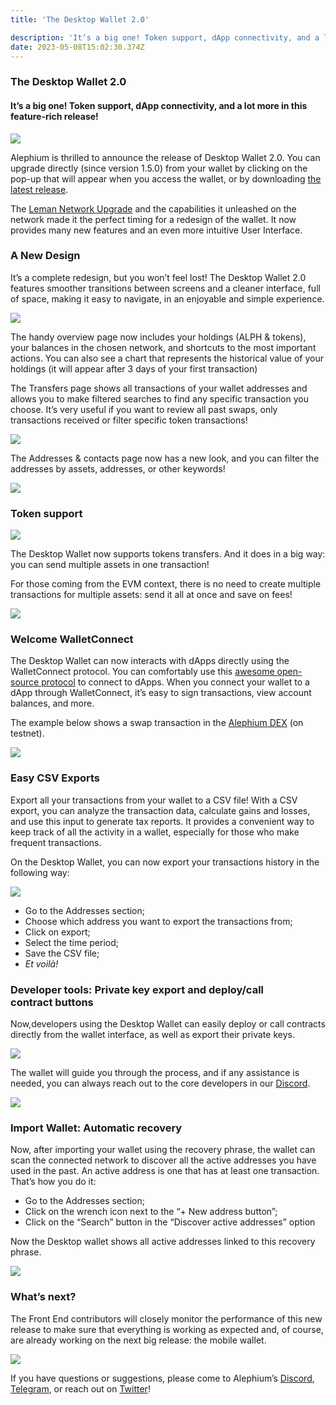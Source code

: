 ```yaml
---
title: 'The Desktop Wallet 2.0'

description: 'It’s a big one! Token support, dApp connectivity, and a lot more in this feature-rich release!'
date: 2023-05-08T15:02:30.374Z
---
```


### The Desktop Wallet 2.0

#### It’s a big one! Token support, dApp connectivity, and a lot more in this feature-rich release!

![](https://cdn-images-1.medium.com/max/800/1*cfscE4bqggVCSV5a1wK_rQ.png)

Alephium is thrilled to announce the release of Desktop Wallet 2.0. You can upgrade directly (since version 1.5.0) from your wallet by clicking on the pop-up that will appear when you access the wallet, or by downloading <a href="https://github.com/alephium/desktop-wallet/releases/latest" class="markup--anchor markup--p-anchor" data-href="https://github.com/alephium/desktop-wallet/releases/latest" rel="noopener" target="_blank">the latest release</a>.

The <a href="https://medium.com/@alephium/the-leman-network-upgrade-is-live-f52c89b7dd6a" class="markup--anchor markup--p-anchor" data-href="https://medium.com/@alephium/the-leman-network-upgrade-is-live-f52c89b7dd6a" target="_blank">Leman Network Upgrade</a> and the capabilities it unleashed on the network made it the perfect timing for a redesign of the wallet. It now provides many new features and an even more intuitive User Interface.

### A New Design

It’s a complete redesign, but you won’t feel lost! The Desktop Wallet 2.0 features smoother transitions between screens and a cleaner interface, full of space, making it easy to navigate, in an enjoyable and simple experience.

![](https://cdn-images-1.medium.com/max/800/1*r_i_XOTx_nuMiwXbHWVpxw.png)

The handy overview page now includes your holdings (ALPH & tokens), your balances in the chosen network, and shortcuts to the most important actions. You can also see a chart that represents the historical value of your holdings (it will appear after 3 days of your first transaction)

The Transfers page shows all transactions of your wallet addresses and allows you to make filtered searches to find any specific transaction you choose. It’s very useful if you want to review all past swaps, only transactions received or filter specific token transactions!

![](https://cdn-images-1.medium.com/max/800/1*voMp0IiC757q7gU1sBwzxw.png)

The Addresses & contacts page now has a new look, and you can filter the addresses by assets, addresses, or other keywords!

![](https://cdn-images-1.medium.com/max/800/1*Bq6zfMDMUv3U7sxn3zHtHA.png)

### Token support

![](https://cdn-images-1.medium.com/max/800/1*qFuLQJ4fxeQ0Ksk2s-kuMQ.png)

The Desktop Wallet now supports tokens transfers. And it does in a big way: you can send multiple assets in one transaction!

For those coming from the EVM context, there is no need to create multiple transactions for multiple assets: send it all at once and save on fees!

![](https://cdn-images-1.medium.com/max/800/1*QYiYN7hGeDMOKYXxASbCPw.png)

### Welcome WalletConnect

The Desktop Wallet can now interacts with dApps directly using the WalletConnect protocol. You can comfortably use this <a href="https://walletconnect.com/" class="markup--anchor markup--p-anchor" data-href="https://walletconnect.com/" rel="noopener" target="_blank">awesome open-source protocol</a> to connect to dApps. When you connect your wallet to a dApp through WalletConnect, it’s easy to sign transactions, view account balances, and more.

The example below shows a swap transaction in the <a href="https://alephium.github.io/alephium-dex" class="markup--anchor markup--p-anchor" data-href="https://alephium.github.io/alephium-dex" rel="noopener" target="_blank">Alephium DEX</a> (on testnet).

![](https://cdn-images-1.medium.com/max/800/1*MvQFIc0PJfCMNsT7-uyglw.gif)

### Easy CSV Exports

Export all your transactions from your wallet to a CSV file! With a CSV export, you can analyze the transaction data, calculate gains and losses, and use this input to generate tax reports. It provides a convenient way to keep track of all the activity in a wallet, especially for those who make frequent transactions.

On the Desktop Wallet, you can now export your transactions history in the following way:

![](https://cdn-images-1.medium.com/max/800/1*jgbhYKOzTrlK7XWMkR0Eng.gif)

- <span id="f6a1">Go to the Addresses section;</span>
- <span id="c26a">Choose which address you want to export the transactions from;</span>
- <span id="abc6">Click on export;</span>
- <span id="b439">Select the time period;</span>
- <span id="d6f5">Save the CSV file;</span>
- <span id="5700">_Et voilà!_</span>

### Developer tools: Private key export and deploy/call contract buttons

Now,developers using the Desktop Wallet can easily deploy or call contracts directly from the wallet interface, as well as export their private keys.

![](https://cdn-images-1.medium.com/max/800/1*pfkt0DFS-tfJZFfNySLBww.png)

The wallet will guide you through the process, and if any assistance is needed, you can always reach out to the core developers in our <a href="http://www.alephium.org/discord" class="markup--anchor markup--p-anchor" data-href="http://www.alephium.org/discord" rel="noopener" target="_blank">Discord</a>.

![](https://cdn-images-1.medium.com/max/800/1*RkvAoTEJxRnOfkWMjGLfHQ.png)

### Import Wallet: Automatic recovery

Now, after importing your wallet using the recovery phrase, the wallet can scan the connected network to discover all the active addresses you have used in the past. An active address is one that has at least one transaction. That’s how you do it:

- <span id="4058">Go to the Addresses section;</span>
- <span id="bccf">Click on the wrench icon next to the “+ New address button”;</span>
- <span id="9196">Click on the “Search” button in the “Discover active addresses” option</span>

Now the Desktop wallet shows all active addresses linked to this recovery phrase.

![](https://cdn-images-1.medium.com/max/800/1*0_9IIgVVQ998cI46qjzeZQ.gif)

### What’s next?

The Front End contributors will closely monitor the performance of this new release to make sure that everything is working as expected and, of course, are already working on the next big release: the mobile wallet.

![](https://cdn-images-1.medium.com/max/800/1*RLQv2oDYYP1U6BZkThRxDw.png)

If you have questions or suggestions, please come to Alephium’s <a href="http://alephium.org/discord" class="markup--anchor markup--p-anchor" data-href="http://alephium.org/discord" rel="noopener" target="_blank">Discord</a>, <a href="https://t.me/alephiumgroup" class="markup--anchor markup--p-anchor" data-href="https://t.me/alephiumgroup" rel="noopener" target="_blank">Telegram</a>, or reach out on <a href="https://twitter.com/alephium" class="markup--anchor markup--p-anchor" data-href="https://twitter.com/alephium" rel="noopener" target="_blank">Twitter</a>!
